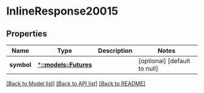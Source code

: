 # InlineResponse20015

## Properties
Name | Type | Description | Notes
------------ | ------------- | ------------- | -------------
**symbol** | [***::models::Futures**](futures.md) |  | [optional] [default to null]

[[Back to Model list]](../README.md#documentation-for-models) [[Back to API list]](../README.md#documentation-for-api-endpoints) [[Back to README]](../README.md)


